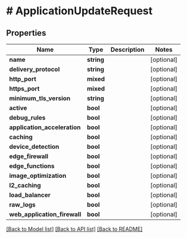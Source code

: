 # # ApplicationUpdateRequest

## Properties

Name | Type | Description | Notes
------------ | ------------- | ------------- | -------------
**name** | **string** |  | [optional]
**delivery_protocol** | **string** |  | [optional]
**http_port** | **mixed** |  | [optional]
**https_port** | **mixed** |  | [optional]
**minimum_tls_version** | **string** |  | [optional]
**active** | **bool** |  | [optional]
**debug_rules** | **bool** |  | [optional]
**application_acceleration** | **bool** |  | [optional]
**caching** | **bool** |  | [optional]
**device_detection** | **bool** |  | [optional]
**edge_firewall** | **bool** |  | [optional]
**edge_functions** | **bool** |  | [optional]
**image_optimization** | **bool** |  | [optional]
**l2_caching** | **bool** |  | [optional]
**load_balancer** | **bool** |  | [optional]
**raw_logs** | **bool** |  | [optional]
**web_application_firewall** | **bool** |  | [optional]

[[Back to Model list]](../../README.md#models) [[Back to API list]](../../README.md#endpoints) [[Back to README]](../../README.md)
